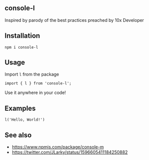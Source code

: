 ## console-l

Inspired by parody of the best practices preached by 10x Developer

## Installation

```
npm i console-l
```

## Usage

Import `l` from the package

```
import { l } from 'console-l';
```

Use it anywhere in your code! 

## Examples

```
l('Hello, World!')
```

## See also

- https://www.npmjs.com/package/console-m
- https://twitter.com/JLarky/status/1596605411184250882
